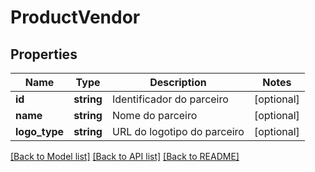 # ProductVendor

## Properties
Name | Type | Description | Notes
------------ | ------------- | ------------- | -------------
**id** | **string** | Identificador do parceiro | [optional] 
**name** | **string** | Nome do parceiro | [optional] 
**logo_type** | **string** | URL do logotipo do parceiro | [optional] 

[[Back to Model list]](../README.md#documentation-for-models) [[Back to API list]](../README.md#documentation-for-api-endpoints) [[Back to README]](../README.md)


